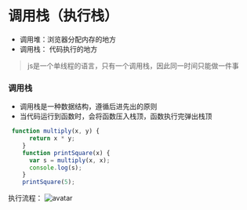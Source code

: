 #  调用栈（执行栈）

- 调用堆：浏览器分配内存的地方
- 调用栈： 代码执行的地方

> js是一个单线程的语言，只有一个调用栈，因此同一时间只能做一件事

### 调用栈
- 调用栈是一种数据结构，遵循后进先出的原则
- 当代码运行到函数时，会将函数压入栈顶，函数执行完弹出栈顶
```js
 function multiply(x, y) {
      return x * y;
    }
    function printSquare(x) {
      var s = multiply(x, x);
      console.log(s);
    }
    printSquare(5);

```
执行流程：
![avatar](/1.png)